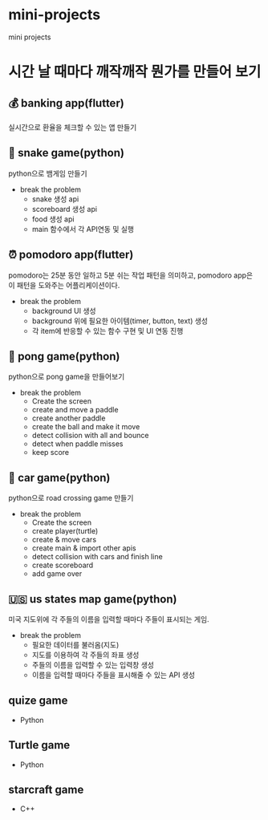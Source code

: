 # mini-projects
mini projects
# 시간 날 때마다 깨작깨작 뭔가를 만들어 보기
## 💰 banking app(flutter)
실시간으로 환율을 체크할 수 있는 앱 만들기
## 🐍 snake game(python)
python으로 뱀게임 만들기
+ break the problem
  + snake 생성 api
  + scoreboard 생성 api
  + food 생성 api
  + main 함수에서 각 API연동 및 실행
## ⏰ pomodoro app(flutter)
pomodoro는 25분 동안 일하고 5분 쉬는 작업 패턴을 의미하고, pomodoro app은 이 패턴을 도와주는 어플리케이션이다.
+ break the problem
  + background UI 생성
  + background 위에 필요한 아이템(timer, button, text) 생성
  + 각 item에 반응할 수 있는 함수 구현 및 UI 연동 진행

## 🏓 pong game(python)
python으로 pong game을 만들어보기
+ break the problem
  + Create the screen
  + create and move a paddle
  + create another paddle
  + create the ball and make it move
  + detect collision with all and bounce
  + detect when paddle misses
  + keep score
## 🚗 car game(python)
python으로 road crossing game 만들기
+ break the problem
  + Create the screen
  + create player(turtle)
  + create & move cars
  + create main & import other apis
  + detect collision with cars and finish line
  + create scoreboard
  + add game over
## 🇺🇸 us states map game(python)
미국 지도위에 각 주들의 이름을 입력할 때마다 주들이 표시되는 게임.
+ break the problem
  + 필요한 데이터를 불러옴(지도)
  + 지도를 이용하여 각 주들의 좌표 생성
  + 주들의 이름을 입력할 수 있는 입력창 생성
  + 이름을 입력할 때마다 주들을 표시해줄 수 있는 API 생성
## quize game
+ Python
## Turtle game
+ Python
## starcraft game
+ C++
